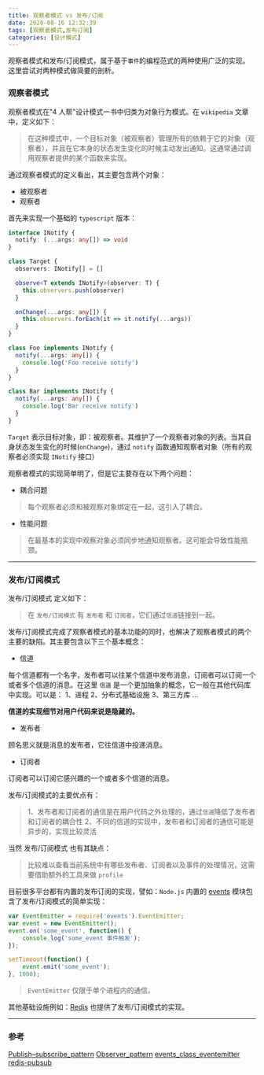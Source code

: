 ```yaml
---
title: 观察者模式 vs 发布/订阅
date: 2020-08-16 12:32:39
tags: [观察者模式,发布订阅]
categories: [设计模式]
---
```


观察者模式和发布/订阅模式，属于基于`事件`的编程范式的两种使用广泛的实现。这里尝试对两种模式做简要的剖析。

<!-- more -->

### 观察者模式

观察者模式在"4 人帮"设计模式一书中归类为对象行为模式。在 `wikipedia` 文章中，定义如下：
> 在这种模式中，一个目标对象（被观察者）管理所有的依赖于它的对象（观察者），并且在它本身的状态发生变化的时候主动发出通知。这通常通过调用观察者提供的某个函数来实现。

通过观察者模式的定义看出，其主要包含两个对象：

+ 被观察者
+ 观察者

首先来实现一个基础的 `typescript` 版本：

```typescript
interface INotify {
  notify: (...args: any[]) => void
}

class Target {
  observers: INotify[] = []

  observe<T extends INotify>(observer: T) {
    this.observers.push(observer)
  }

  onChange(...args: any[]) {
    this.observers.forEach(it => it.notify(...args))
  }
}

class Foo implements INotify {
  notify(...args: any[]) {
    console.log('Foo receive notify')
  }
}

class Bar implements INotify {
  notify(...args: any[]) {
    console.log('Bar receive notify')
  }
}
```

`Target` 表示目标对象，即：被观察者。其维护了一个观察者对象的列表。当其自身状态发生变化的时候(`onChange`)，通过 `notify` 函数通知观察者对象（所有的观察者必须实现 `INotify` 接口）

观察者模式的实现简单明了，但是它主要存在以下两个问题：

+ 耦合问题
> 每个观察者必须和被观察对象绑定在一起，这引入了耦合。

+ 性能问题
> 在最基本的实现中观察对象必须同步地通知观察者。这可能会导致性能瓶颈。


---


### 发布/订阅模式

发布/订阅模式 定义如下：

> 在 `发布/订阅模式` 有 `发布者` 和 `订阅者`，它们通过`信道`链接到一起。

发布/订阅模式完成了观察者模式的基本功能的同时，也解决了观察者模式的两个主要的缺陷。其主要包含以下三个基本概念：

+ 信道

每个信道都有一个名字，发布者可以往某个信道中发布消息，订阅者可以订阅一个或者多个信道的消息。在这里 `信道` 是一个更加抽象的概念，它一般在其他代码库中实现。可以是：
    1、进程
    2、分布式基础设施
    3、第三方库
    ...
    
**信道的实现细节对用户代码来说是隐藏的。**

+ 发布者

顾名思义就是消息的发布者，它往信道中投递消息。

+ 订阅者

订阅者可以订阅它感兴趣的一个或者多个信道的消息。


发布/订阅模式的主要优点有：
>1、发布者和订阅者的通信是在用户代码之外处理的，通过`信道`降低了发布者和订阅者的耦合性
>2、不同的信道的实现中，发布者和订阅者的通信可能是异步的，实现比较灵活

当然 发布/订阅模式 也有其缺点：
> 比较难以查看当前系统中有哪些发布者、订阅者以及事件的处理情况，这需要借助额外的工具来做 `profile`


目前很多平台都有内置的发布订阅的实现，譬如：`Node.js` 内置的 [events](https://nodejs.org/api/events.html) 模块包含了发布/订阅模式的简单实现：

```js
var EventEmitter = require('events').EventEmitter; 
var event = new EventEmitter(); 
event.on('some_event', function() { 
    console.log('some_event 事件触发'); 
}); 

setTimeout(function() { 
    event.emit('some_event'); 
}, 1000); 
```
> `EventEmitter` 仅限于单个进程内的通信。


其他基础设施例如：[Redis](https://redis.io/topics/pubsub#pubsub) 也提供了发布/订阅模式的实现。

---

### 参考

[Publish–subscribe_pattern](https://en.wikipedia.org/wiki/Publish%E2%80%93subscribe_pattern)
[Observer_pattern](https://en.wikipedia.org/wiki/Observer_pattern)
[events_class_eventemitter](https://nodejs.org/api/events.html#events_class_eventemitter)
[redis-pubsub](https://redis.io/topics/pubsub#pubsub)
